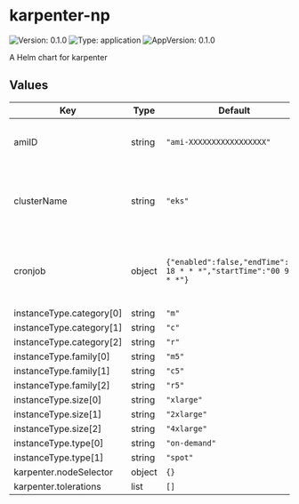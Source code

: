 # karpenter-np

![Version: 0.1.0](https://img.shields.io/badge/Version-0.1.0-informational?style=flat-square) ![Type: application](https://img.shields.io/badge/Type-application-informational?style=flat-square) ![AppVersion: 0.1.0](https://img.shields.io/badge/AppVersion-0.1.0-informational?style=flat-square)

A Helm chart for karpenter

## Values

| Key | Type | Default | Description |
|-----|------|---------|-------------|
| amiID | string | `"ami-XXXXXXXXXXXXXXXXX"` | AMI that used by nodes in EKS cluster |
| clusterName | string | `"eks"` | EKS cluster name, must be the same as in Karpenter configuration |
| cronjob | object | `{"enabled":false,"endTime":"00 18 * * *","startTime":"00 9 * * *"}` | This block enable CronJob to create and delete nodepool |
| instanceType.category[0] | string | `"m"` |  |
| instanceType.category[1] | string | `"c"` |  |
| instanceType.category[2] | string | `"r"` |  |
| instanceType.family[0] | string | `"m5"` |  |
| instanceType.family[1] | string | `"c5"` |  |
| instanceType.family[2] | string | `"r5"` |  |
| instanceType.size[0] | string | `"xlarge"` |  |
| instanceType.size[1] | string | `"2xlarge"` |  |
| instanceType.size[2] | string | `"4xlarge"` |  |
| instanceType.type[0] | string | `"on-demand"` |  |
| instanceType.type[1] | string | `"spot"` |  |
| karpenter.nodeSelector | object | `{}` |  |
| karpenter.tolerations | list | `[]` |  |

